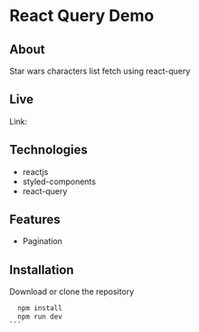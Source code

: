 # React Query Demo

## About

Star wars characters list fetch using react-query

## Live

Link:

## Technologies

- reactjs
- styled-components
- react-query

## Features

- Pagination

## Installation

Download or clone the repository

````bash
  npm install
  npm run dev
```
````
